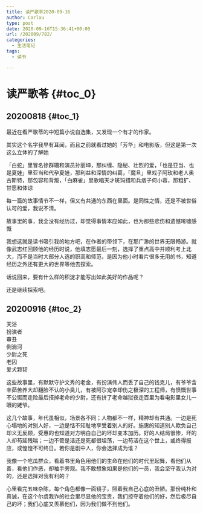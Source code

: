 ```yaml
---
title: 读严歌苓2020-09-16
author: Carlxu
type: post
date: 2020-09-16T15:36:41+00:00
url: /202009/782/
categories:
  - 生活笔记
tags:
  - 读书

---
```

# 读严歌苓 {#toc_0}

## 20200818 {#toc_1}

最近在看严歌苓的中短篇小说自选集，又发现一个有才的作家。

其实这个名字我早有耳闻，而且之前就看过她的「芳华」和电影版，但这是第一次这么立体的了解她

「白蛇」里冒名徐群珊和演员孙丽坤，那纠缠、隐秘、壮烈的爱，「也是亚当、也是夏娃」里亚当和代孕夏娃，那利益和深情的纠葛，「魔旦」里戏子阿玫和老人奥古斯特，那包容和背叛，「白麻雀」里歌唱天才斑玛措和兵痞子何小蓉，那粗犷、甘愿和体谅

<!--more-->

每一篇的故事情节不一样，但又有共通的东西在里面。是同性之情，还是不被世俗认可的爱，我说不清。

故事里的事，我全没有经历过，却觉得事情本应如此，也为那些悲伤和遗憾唏嘘感慨

我想这就是读书吸引我的地方吧，在作者的带领下，在那广渺的世界无限畅游。就像武志红回顾他的经历时说，他填志愿最后一刻，选择了重点高中并顺利考上北大，而不是当时大部分人选的职高和师范，是因为他小时看片很多无用的书，知道经历之外还有更大的世界等他去探索。

话说回来，要有什么样的积淀才能写出如此美好的作品呢？

还是继续探索吧。

## 20200916 {#toc_2}

天浴  
扮演者  
审丑  
倒淌河  
少尉之死  
老囚  
爱犬颗韧

这些故事里，有默默守护文秀的老金，有扮演伟人而丢了自己的钱克儿，有爷爷含辛茹苦养大却翻脸不认的小臭儿，有被阿尕宠幸却伤之极深的工程师，有愤慨世事不公铤而走险最后搭掉老命的少尉，还有拼了老命越狱夜走百里为看电影里女儿一眼的姥爷。

这几个故事，年代虽相似，场景各不同；人物都不一样，精神却有共通。一边是死心塌地的对别人好，一边是恬不知耻地享受着别人的好。施惠的知道别人欺负自己却义无反顾，受惠的也知道对方明白自己的坏却变本加历。好的人结局很惨，坏的人却苟延残喘；一边不管是活还是死都很坦荡，一边苟活在这个世上，或终得报应，或惶惶不可终日。若你是剧中人，你会选择成为谁？

我像一个吃瓜群众，看着书里角色用他们的生命在他们的时代里起舞，看他们从善，看他们作恶，却袖手旁观。我不敢想象如果是他们的一员，我会坚守我认为对的，还是选择对我有利的？

心里看完五味杂陈，每个角色都像一面镜子，照着我自己心底的丑陋。那份纯朴和真诚，在这个尔虞我诈的社会里尽显他的宝贵，我们掠夺着他们的好，然后极尽自己的坏；我们心底又羡慕他们，因为我们做不到他们。